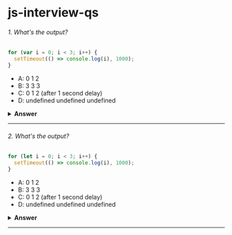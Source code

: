 # js-interview-qs

###### 1. What's the output?

```javascript
for (var i = 0; i < 3; i++) {
  setTimeout(() => console.log(i), 1000);
}
```

- A: 0 1 2
- B: 3 3 3
- C: 0 1 2 (after 1 second delay)
- D: undefined undefined undefined

<details><summary><b>Answer</b></summary>
<p>

#### Answer: B

Because `var` is function-scoped (not block-scoped), the same `i` is shared across all iterations of the loop.
By the time the `setTimeout` callback executes after 1 second, the loop has already finished and `i` is `3`.
Therefore, each `console.log` prints `3`.

If we used `let` instead of `var`, it would print `0 1 2` because `let` is block-scoped, creating a new `i` for each iteration.

</p>
</details>

---

###### 2. What's the output?

```javascript
for (let i = 0; i < 3; i++) {
  setTimeout(() => console.log(i), 1000);
}
```

- A: 0 1 2
- B: 3 3 3
- C: 0 1 2 (after 1 second delay)
- D: undefined undefined undefined

<details><summary><b>Answer</b></summary>
<p>

#### Answer: C

`let` is block-scoped, meaning each iteration of the loop creates a new binding for `i`.
When the `setTimeout` callback runs after 1 second, it "remembers" the value of `i` at the time of that iteration.

</p>
</details>

---
